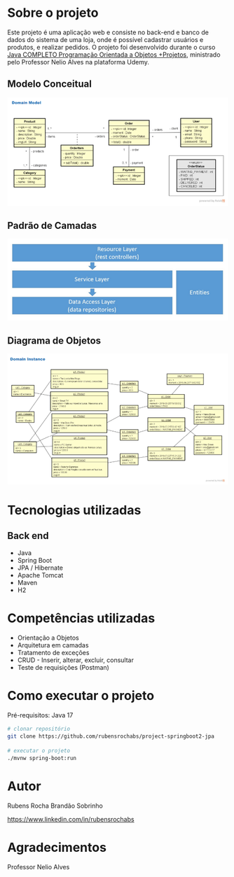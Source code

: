 # Sobre o projeto

Este projeto é uma aplicação web e consiste no back-end e banco de dados do sistema de uma loja, onde é possível cadastrar usuários e produtos, e realizar pedidos.
O projeto foi desenvolvido durante o curso [Java COMPLETO Programação Orientada a Objetos +Projetos](https://www.udemy.com/course/java-curso-completo "link para o curso"), ministrado pelo Professor Nelio Alves na plataforma Udemy.

## Modelo Conceitual
![Modelo Conceitual](https://github.com/rubensrochabs/assets/blob/main/project-springboot2-jpa/Domain-Model.PNG)

## Padrão de Camadas
![Padrão de camadas](https://github.com/rubensrochabs/assets/blob/main/project-springboot2-jpa/Logical-Layers(1).PNG)

## Diagrama de Objetos
![Diagrama de Objetos](https://github.com/rubensrochabs/assets/blob/main/project-springboot2-jpa/Domain-Instance.PNG)

# Tecnologias utilizadas
## Back end
- Java
- Spring Boot
- JPA / Hibernate
- Apache Tomcat
- Maven
- H2

# Competências utilizadas
- Orientação a Objetos
- Arquitetura em camadas
- Tratamento de exceções
- CRUD - Inserir, alterar, excluir, consultar
- Teste de requisições (Postman)

# Como executar o projeto

Pré-requisitos: Java 17

```bash
# clonar repositório
git clone https://github.com/rubensrochabs/project-springboot2-jpa

# executar o projeto
./mvnw spring-boot:run
```

# Autor

Rubens Rocha Brandão Sobrinho

https://www.linkedin.com/in/rubensrochabs

# Agradecimentos

Professor Nelio Alves
